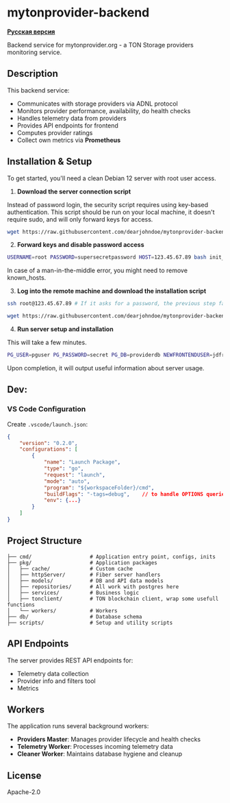 # mytonprovider-backend

**[Русская версия](README.ru.md)**

Backend service for mytonprovider.org - a TON Storage providers monitoring service.

## Description

This backend service:
- Communicates with storage providers via ADNL protocol
- Monitors provider performance, availability, do health checks
- Handles telemetry data from providers
- Provides API endpoints for frontend
- Computes provider ratings
- Collect own metrics via **Prometheus**

## Installation & Setup

To get started, you'll need a clean Debian 12 server with root user access.

1. **Download the server connection script**

Instead of password login, the security script requires using key-based authentication. This script should be run on your local machine, it doesn't require sudo, and will only forward keys for access.

```bash
wget https://raw.githubusercontent.com/dearjohndoe/mytonprovider-backend/refs/heads/master/scripts/init_server_connection.sh
```

2. **Forward keys and disable password access**

```bash
USERNAME=root PASSWORD=supersecretpassword HOST=123.45.67.89 bash init_server_connection.sh
```

In case of a man-in-the-middle error, you might need to remove known_hosts.

3. **Log into the remote machine and download the installation script**

```bash
ssh root@123.45.67.89 # If it asks for a password, the previous step failed.

wget https://raw.githubusercontent.com/dearjohndoe/mytonprovider-backend/refs/heads/master/scripts/setup_server.sh
```

4. **Run server setup and installation**

This will take a few minutes.

```bash
PG_USER=pguser PG_PASSWORD=secret PG_DB=providerdb NEWFRONTENDUSER=jdfront NEWSUDOUSER=johndoe NEWUSER_PASSWORD=newsecurepassword bash ./setup_server.sh
```

Upon completion, it will output useful information about server usage.

## Dev:
### VS Code Configuration
Create `.vscode/launch.json`:
```json
{
    "version": "0.2.0",
    "configurations": [
        {
            "name": "Launch Package",
            "type": "go",
            "request": "launch",
            "mode": "auto",
            "program": "${workspaceFolder}/cmd",
            "buildFlags": "-tags=debug",    // to handle OPTIONS queries without nginx when dev
            "env": {...}
        }
    ]
}
```

## Project Structure

```
├── cmd/                   # Application entry point, configs, inits
├── pkg/                   # Application packages
│   ├── cache/             # Custom cache
│   ├── httpServer/        # Fiber server handlers
│   ├── models/            # DB and API data models
│   ├── repositories/      # All work with postgres here
│   ├── services/          # Business logic
│   ├── tonclient/         # TON blockchain client, wrap some usefull functions
│   └── workers/           # Workers
├── db/                    # Database schema
├── scripts/               # Setup and utility scripts
```

## API Endpoints

The server provides REST API endpoints for:
- Telemetry data collection
- Provider info and filters tool
- Metrics

## Workers

The application runs several background workers:
- **Providers Master**: Manages provider lifecycle and health checks
- **Telemetry Worker**: Processes incoming telemetry data
- **Cleaner Worker**: Maintains database hygiene and cleanup

## License
 
Apache-2.0
